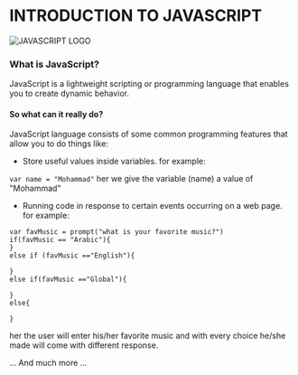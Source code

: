 # INTRODUCTION TO **JAVASCRIPT**
![JAVASCRIPT LOGO](https://www.sportsengineers.com/wp-content/uploads/2015/05/js-logo-badge-512.png)
### What is JavaScript?
JavaScript is a lightweight scripting or programming language that enables you to create dynamic behavior.

#### So what can it really do?
JavaScript language consists of some common programming features that allow you to do things like:
* Store useful values inside variables. for example:

`var name = "Mohammad"`
her we give the variable (name) a value of "Mohammad"
* Running code in response to certain events occurring on a web page. for example:
```
var favMusic = prompt("what is your favorite music?")
if(favMusic == "Arabic"){
}
else if (favMusic =="English"){

}
else if(favMusic =="Global"){

}
else{
  
}
```

her the user will enter his/her favorite music and with every choice he/she made will come with different response.

... And much more ...


